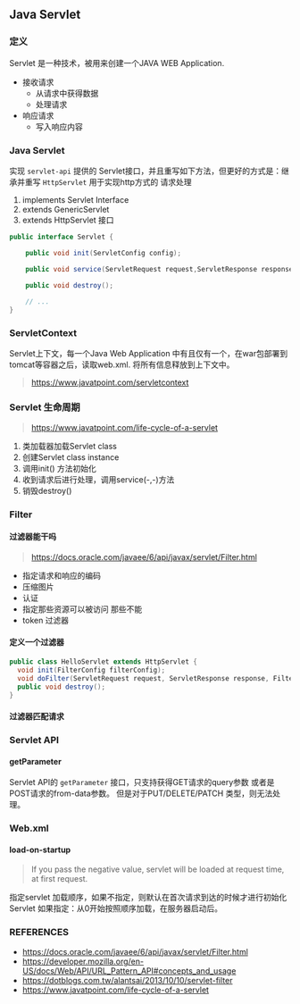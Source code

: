 ## Java Servlet

### 定义
Servlet 是一种技术，被用来创建一个JAVA WEB Application.

- 接收请求
  - 从请求中获得数据
  - 处理请求
- 响应请求
  - 写入响应内容

### Java Servlet

实现 `servlet-api` 提供的 Servlet接口，并且重写如下方法，但更好的方式是：继承并重写 `HttpServlet` 用于实现http方式的 请求处理

1. implements Servlet Interface
2. extends GenericServlet
3. extends HttpServlet 接口

```java
public interface Servlet {

    public void init(ServletConfig config);

    public void service(ServletRequest request,ServletResponse response);

    public void destroy();
    
    // ...
}
```

### ServletContext
Servlet上下文，每一个Java Web Application 中有且仅有一个，在war包部署到tomcat等容器之后，读取web.xml. 将所有信息释放到上下文中。
> https://www.javatpoint.com/servletcontext


### Servlet 生命周期
> https://www.javatpoint.com/life-cycle-of-a-servlet

1. 类加载器加载Servlet class
2. 创建Servlet class instance
3. 调用init() 方法初始化
4. 收到请求后进行处理，调用service(-,-)方法
5. 销毁destroy()

### Filter

#### 过滤器能干吗
> https://docs.oracle.com/javaee/6/api/javax/servlet/Filter.html

- 指定请求和响应的编码
- 压缩图片
- 认证
- 指定那些资源可以被访问 那些不能
- token 过滤器

#### 定义一个过滤器

```java
public class HelloServlet extends HttpServlet {
  void init(FilterConfig filterConfig);
  void doFilter(ServletRequest request, ServletResponse response, FilterChain chain) throws IOException, ServletException;
  public void destroy();
}
```

#### 过滤器匹配请求

### Servlet API

#### getParameter
Servlet API的 `getParameter` 接口，只支持获得GET请求的query参数 或者是 POST请求的from-data参数。
但是对于PUT/DELETE/PATCH 类型，则无法处理。



### Web.xml

#### load-on-startup
> If you pass the negative value, servlet will be loaded at request time, at first request.

指定servlet 加载顺序，如果不指定，则默认在首次请求到达的时候才进行初始化Servlet
如果指定：从0开始按照顺序加载，在服务器启动后。



### REFERENCES

- https://docs.oracle.com/javaee/6/api/javax/servlet/Filter.html
- https://developer.mozilla.org/en-US/docs/Web/API/URL_Pattern_API#concepts_and_usage
- https://dotblogs.com.tw/alantsai/2013/10/10/servlet-filter
- https://www.javatpoint.com/life-cycle-of-a-servlet